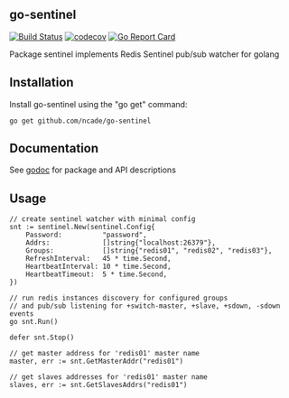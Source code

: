 ## go-sentinel

[![Build Status](https://travis-ci.org/ncade/go-sentinel.svg?branch=master)](https://travis-ci.org/ncade/go-sentinel)
[![codecov](https://codecov.io/gh/ncade/go-sentinel/branch/master/graph/badge.svg)](https://codecov.io/gh/ncade/go-sentinel)
[![Go Report Card](https://goreportcard.com/badge/github.com/ncade/go-sentinel)](https://goreportcard.com/report/github.com/ncade/go-sentinel)

Package sentinel implements Redis Sentinel pub/sub watcher for golang

Installation
------------

Install go-sentinel using the "go get" command:

    go get github.com/ncade/go-sentinel

Documentation
-------------
See [godoc](https://godoc.org/github.com/ncade/go-sentinel) for package and API descriptions

Usage
-----

```golang
// create sentinel watcher with minimal config
snt := sentinel.New(sentinel.Config{
	Password:          "password",
	Addrs:             []string{"localhost:26379"},
	Groups:            []string{"redis01", "redis02", "redis03"},
	RefreshInterval:   45 * time.Second,
	HeartbeatInterval: 10 * time.Second,
	HeartbeatTimeout:  5 * time.Second,
})

// run redis instances discovery for configured groups
// and pub/sub listening for +switch-master, +slave, +sdown, -sdown events
go snt.Run()

defer snt.Stop()

// get master address for 'redis01' master name
master, err := snt.GetMasterAddr("redis01")

// get slaves addresses for 'redis01' master name
slaves, err := snt.GetSlavesAddrs("redis01")
```